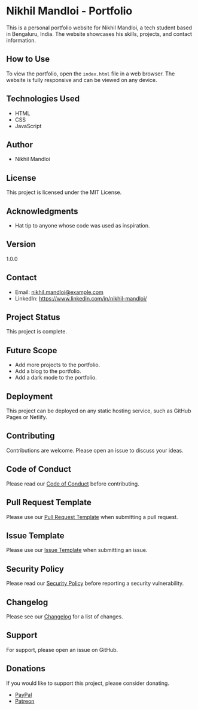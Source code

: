 # Nikhil Mandloi - Portfolio

This is a personal portfolio website for Nikhil Mandloi, a tech student based in Bengaluru, India. The website showcases his skills, projects, and contact information.

## How to Use

To view the portfolio, open the `index.html` file in a web browser. The website is fully responsive and can be viewed on any device.

## Technologies Used

* HTML
* CSS
* JavaScript

## Author

* Nikhil Mandloi

## License

This project is licensed under the MIT License.

## Acknowledgments

* Hat tip to anyone whose code was used as inspiration.

## Version

1.0.0

## Contact

* Email: nikhil.mandloi@example.com
* LinkedIn: https://www.linkedin.com/in/nikhil-mandloi/

## Project Status

This project is complete.

## Future Scope

* Add more projects to the portfolio.
* Add a blog to the portfolio.
* Add a dark mode to the portfolio.

## Deployment

This project can be deployed on any static hosting service, such as GitHub Pages or Netlify.

## Contributing

Contributions are welcome. Please open an issue to discuss your ideas.

## Code of Conduct

Please read our [Code of Conduct](CODE_OF_CONDUCT.md) before contributing.

## Pull Request Template

Please use our [Pull Request Template](PULL_REQUEST_TEMPLATE.md) when submitting a pull request.

## Issue Template

Please use our [Issue Template](ISSUE_TEMPLATE.md) when submitting an issue.

## Security Policy

Please read our [Security Policy](SECURITY.md) before reporting a security vulnerability.

## Changelog

Please see our [Changelog](CHANGELOG.md) for a list of changes.

## Support

For support, please open an issue on GitHub.

## Donations

If you would like to support this project, please consider donating.

* [PayPal](https://www.paypal.me/nikhilmandloi)
* [Patreon](https://www.patreon.com/nikhilmandloi)